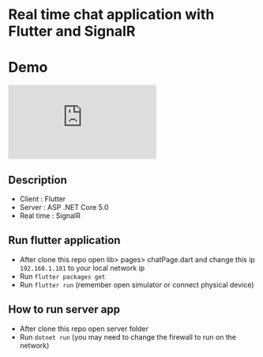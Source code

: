 # Real time chat application with Flutter and SignalR

# Demo
![Alt Text](https://github.com/ocean28799/FlutterChatApp/edit/main/README.md)

## Description

- Client : Flutter
- Server : ASP .NET Core 5.0
- Real time : SignalR

## Run flutter application

- After clone this repo open lib> pages> chatPage.dart and change this ip `192.168.1.101` to your local network ip
- Run `flutter packages get`
- Run `flutter run` (remember open simulator or connect physical device)

## How to run server app

- After clone this repo open server folder
- Run `dotnet run` (you may need to change the firewall to run on the network)
